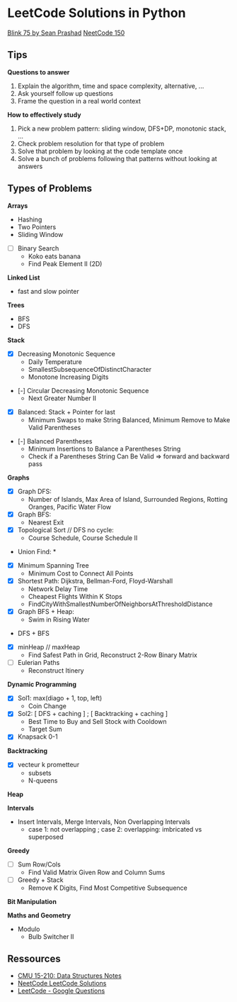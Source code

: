 # LeetCode Solutions in Python

[Blink 75 by Sean Prashad](https://seanprashad.com/leetcode-patterns/)
[NeetCode 150](https://neetcode.io/practice)

## Tips

**Questions to answer**

1. Explain the algorithm, time and space complexity, alternative, ...
2. Ask yourself follow up questions
3. Frame the question in a real world context

**How to effectively study**

1. Pick a new problem pattern: sliding window, DFS+DP, monotonic stack, ...
2. Check problem resolution for that type of problem
3. Solve that problem by looking at the code template once
4. Solve a bunch of problems following that patterns without looking at answers


## Types of Problems

**Arrays**

- Hashing
- Two Pointers
- Sliding Window
- [ ] Binary Search
    * Koko eats banana
    * Find Peak Element II (2D)


**Linked List**

- fast and slow pointer


**Trees**

- BFS
- DFS


**Stack**

- [X] Decreasing Monotonic Sequence
    * Daily Temperature
    * SmallestSubsequenceOfDistinctCharacter
    * Monotone Increasing Digits
- [-] Circular Decreasing Monotonic Sequence
    * Next Greater Number II
- [X] Balanced: Stack + Pointer for last
    * Minimum Swaps to make String Balanced, Minimum Remove to Make Valid Parentheses
- [-] Balanced Parentheses
    * Minimum Insertions to Balance a Parentheses String
    * Check if a Parentheses String Can Be Valid => forward and backward pass



**Graphs**

- [X] Graph DFS:
    * Number of Islands, Max Area of Island, Surrounded Regions, Rotting Oranges, Pacific Water Flow
- [X] Graph BFS:
    * Nearest Exit
- [X] Topological Sort // DFS no cycle:
    * Course Schedule, Course Schedule II
- Union Find:
    * 
- [X] Minimum Spanning Tree
    * Minimum Cost to Connect All Points
- [X] Shortest Path: Dijkstra, Bellman-Ford, Floyd-Warshall
    * Network Delay Time
    * Cheapest Flights Within K Stops
    * FindCityWithSmallestNumberOfNeighborsAtThresholdDistance
- [X] Graph BFS + Heap:
    * Swim in Rising Water
- DFS + BFS
- [X] minHeap // maxHeap
    * Find Safest Path in Grid, Reconstruct 2-Row Binary Matrix
- [ ] Eulerian Paths
    * Reconstruct Itinery

**Dynamic Programming**

- [X] Sol1: max(diago + 1, top, left)
    * Coin Change
- [X] Sol2: [ DFS + caching ] ; [ Backtracking + caching ]
    * Best Time to Buy and Sell Stock with Cooldown
    * Target Sum
- [X] Knapsack 0-1

**Backtracking**

- [X] vecteur k prometteur
    * subsets
    * N-queens


**Heap**


**Intervals**

- Insert Intervals, Merge Intervals, Non Overlapping Intervals
    * case 1: not overlapping ; case 2: overlapping: imbricated vs superposed

**Greedy**

- [ ] Sum Row/Cols
    * Find Valid Matrix Given Row and Column Sums
- [ ] Greedy + Stack
    * Remove K Digits, Find Most Competitive Subsequence

**Bit Manipulation**


**Maths and Geometry**

- Modulo
    * Bulb Switcher II


## Ressources

- [CMU 15-210: Data Structures Notes](http://www.cs.cmu.edu/afs/cs/academic/class/15210-s15/www/lectures/)
- [NeetCode LeetCode Solutions](https://github.com/neetcode-gh/leetcode/tree/main/python)
- [LeetCode - Google Questions](https://leetcode.com/discuss/interview-question/971009/List-of-2020-interview-question-for-Google)

